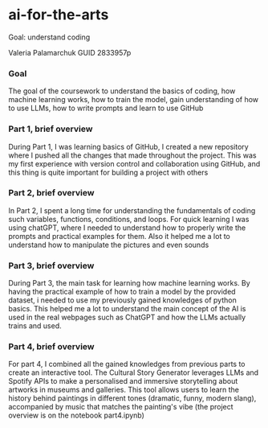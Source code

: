 # ai-for-the-arts
Goal: understand coding

Valeria Palamarchuk 
GUID 2833957p

### Goal
The goal of the coursework to understand the basics of coding, how machine learning works, how to train the model, gain understanding of how to use LLMs, how to write prompts and learn to use GitHub

### Part 1, brief overview
During Part 1, I was learning basics of GitHub, I created a new repository where I pushed all the changes that made throughout the project. This was my first experience with version control and collaboration using GitHub, and this thing is quite important for building a project with others

### Part 2, brief overview
In Part 2, I spent a long time for understanding the fundamentals of coding such variables, functions, conditions, and loops. For quick learning I was using chatGPT, where I needed to understand how to properly write the prompts and practical examples for them. Also it helped me a lot to understand how to manipulate the pictures and even sounds

### Part 3, brief overview
During Part 3, the main task for learning how machine learning works. By having the practical example of how to train a model by the provided dataset,  i needed to use my previously gained knowledges of python basics. This helped me a lot to understand the main concept of the AI is used in the real webpages such as ChatGPT and how the LLMs actually trains and used. 

### Part 4, brief overview
For part 4, I combined all the gained knowledges  from previous parts to create an interactive tool. The Cultural Story Generator leverages LLMs and Spotify APIs to make a personalised and immersive storytelling about artworks in museums and galleries. This tool allows users to learn the history behind paintings in different tones (dramatic, funny, modern slang), accompanied by music that matches the painting's vibe (the project overview is on the notebook part4.ipynb)

